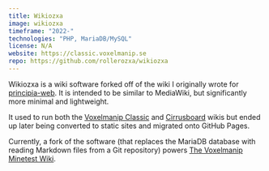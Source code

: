 ```yaml
---
title: Wikiozxa
image: wikiozxa
timeframe: "2022-"
technologies: "PHP, MariaDB/MySQL"
license: N/A
website: https://classic.voxelmanip.se
repo: https://github.com/rollerozxa/wikiozxa
---
```


Wikiozxa is a wiki software forked off of the wiki I originally wrote for [principia-web](/projects/principia-web). It is intended to be similar to MediaWiki, but significantly more minimal and lightweight.

<!--more-->

It used to run both the [Voxelmanip Classic](https://classic.voxelmanip.se/wiki/) and [Cirrusboard](https://cirrus.voxelmanip.se/) wikis but ended up later being converted to static sites and migrated onto GitHub Pages.

Currently, a fork of the software (that replaces the MariaDB database with reading Markdown files from a Git repository) powers [The Voxelmanip Minetest Wiki](https://wiki.voxelmanip.se/).
